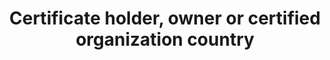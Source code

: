 ---
title: 'Certificate holder, owner or certified organization country'
slug: 'certification-certificate-holder-owner-or-certified-organization-country'
description: 'Full country name'
comment: 'select from control list'
required: False
vocabulary: 'vocabulary.txt'
module: 'Certificate holder, owner or certified organization'
cluster: 'Certification'
policy: 'Controlled value. Single select from control list.'
---